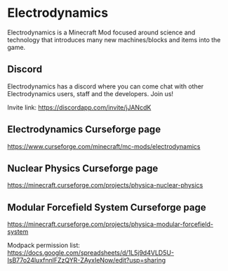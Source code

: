 # Electrodynamics
Electrodynamics is a Minecraft Mod focused around science and technology that introduces many new machines/blocks and items into the game.

## Discord
Electrodynamics has a discord where you can come chat with other Electrodynamics users, staff and the developers. Join us!

Invite link: https://discordapp.com/invite/jJANcdK

## Electrodynamics Curseforge page
https://www.curseforge.com/minecraft/mc-mods/electrodynamics
## Nuclear Physics Curseforge page
https://minecraft.curseforge.com/projects/physica-nuclear-physics
## Modular Forcefield System Curseforge page
https://minecraft.curseforge.com/projects/physica-modular-forcefield-system

Modpack permission list: https://docs.google.com/spreadsheets/d/1L5j9d4VLD5U-IsB77o24luxfnnlFZzQYR-ZAyxIeNow/edit?usp=sharing